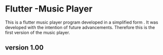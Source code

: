 # Flutter -Music Player

This is a flutter music player program developed in a simplified form . It was developed with the intention of future advancements.
Therefore this is the first version of the music player.

## version 1.00 
